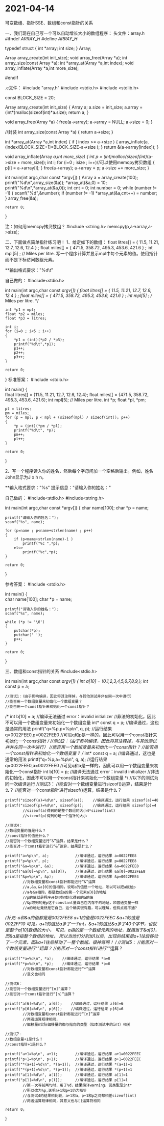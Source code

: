 # 2021-04-14
可变数组、指针SSE、数组和const指针的关系

一、我们现在自己写一个可以自动增长大小的数组程序：
头文件：array.h
#ifndef _ARRAY_H_
#define _ARRAY_H_

typedef struct {
	int *array;
	int size;
} Array;

Array array_create(int init_size);
void array_free(Array *a);
int array_size(const Array *a);
int *array_at(Array *a,int index);
void array_inflate(Array *a,int more_size);

#endif

.c文件：
#include "array.h"
#include <stdio.h>
#include <stdlib.h>

const BLOCK_SIZE = 20;

Array array_create(int init_size)
{
	Array a;
	a.size = init_size;
	a.array = (int*)malloc(sizeof(int)*a.size);
	return a;
}

void array_free(Array *a)
{
	free(a->array);
	a->array = NULL;
	a->size = 0; 
}

//封装 
int array_size(const Array *a)
{
	return a->size;
}

int *array_at(Array *a,int index)
{
	if ( index >= a->size )
	{
		array_inflate(a,(index/BLOCK_SIZE+1)*BLOCK_SIZE-a->size );
	}
	return &(a->array[index]);
}

void array_inflate(Array *a,int more_size)
{
	int *p = (int*)malloc(sizeof(int)*(a->size + more_size));
	int i;
	for (i=0 ; i<a->size ; i++)//可以使用memcpy拷贝数组 
	{
		p[i] = a->array[i];
	}
	free(a->array);
	a->array = p;
	a->size += more_size;
}

int main(int argc,char const *argv[])
{
	Array a = array_create(100);
	printf("%d\n",array_size(&a));
	*array_at(&a,0) = 10;
	printf("%d\n",*array_at(&a,0));
	int cnt = 0;
	int number = 0;
	while (number != -1)
	{
		scanf("%d",&number);
		if (number != -1)
			*array_at(&a,cnt++) = number;
	}
	array_free(&a);
	
	return 0;
}

注：如何用memcpy拷贝数组？
#include <string.h>
memcpy(p,a->array,a->size);

二、下面做点简单指针练习吧！
1、给定如下的数组：
  float litres[] = { 11.5, 11.21, 12.7, 12.6, 12.4 } ;
  float miles[] = { 471.5, 358.72, 495.3, 453.6, 421.6 } ;
  int mpl[5] ;  // Miles per litre. 
写一个程序计算并显示mpl中每个元素的值。使用指针而不是下标访问数组元素。

**输出格式要求："%d\t"

自己做的：
#include<stdio.h>

int main(int argc,char const *argv[])
{
	float litres[] = { 11.5, 11.21, 12.7, 12.6, 12.4 } ;
	float miles[] = { 471.5, 358.72, 495.3, 453.6, 421.6 } ;
  	int mpl[5] ;  /* Miles per litre. */
    
	int *p1 = mpl;
    float *p2 = miles;
    float *p3 = litres;
    
	int i;
    for (i=0 ; i<5 ; i++)
    {
    	*p1 = (int)(*p2 / *p3);
    	printf("%d\t",*p1);
    	p1++;
    	p2++;
    	p3++;
	}
	
	return 0;
}
标准答案：
#include <stdio.h>
 
int main()
{             
    float litres[] = {11.5, 11.21, 12.7, 12.6, 12.4};
    float miles[] = {471.5, 358.72, 495.3, 453.6, 421.6};
    int mpl[5];  // Miles per litre.
    int *p;
    float *pl, *pm;
 
    pl = litres;
    pm = miles;
    for (p = mpl; p < mpl + (sizeof(mpl) / sizeof(int)); p++)
    {             
        *p = (int)(*pm / *pl);
        printf("%d\t", *p);
        pm++;
        pl++;
    }
 
    return 0;
}

2、写一个程序读入你的姓名，然后每个字母间加一个空格后输出。例如，姓名John显示为J o h n。

**输入格式要求："%s"  提示信息："请输入你的姓名："

自己做的：
#include<stdio.h>
#include<string.h>

int main(int argc,char const *argv[])
{
	char name[100];
    char *p = name;
 
    printf("请输入你的姓名：");
    scanf("%s", name);
 
    for (p=name ; p<name+strlen(name) ; p++)
    {
    	if (p<name+strlen(name)-1 )
    		printf("%c ",*p);
    	else
    		printf("%c",*p);
	}
 
    return 0;
}

参考答案：
#include <stdio.h>
 
int main()
{           
    char name[100];
    char *p = name;
 
    printf("请输入你的姓名：");
    scanf("%s", name);
 
    while (*p != '\0')
    {           
        putchar(*p);
        putchar(' ');
        p++;
    }
 
    return 0;
}

三、数组和const指针的关系
#include<stdio.h>

int main(int argc,char const *argv[])
{
	int a[10] = {0,1,2,3,4,5,6,7,8,9,};
    int* const p = a;

    //测试1：（由于影响编译，因此将其注释掉，与其他测试并非在同一次中进行）
    //能否用一个数组变量来初始化一个数组变量？
    //能否用一个const指针来初始化一个const指针？
/*
    int b[10] = a;  //编译无法通过 error：invalid initializer
            //非法的初始化，因此不可以用一个数组变量来初始化一个数组变量
    int* const q = p;             //编译通过，这也是通常的用法
    printf("q=%p,p=%p\n", q, p);  //运行结果 q=0022FEE0,p=0022FEE0
            //可见q和p是一样的，因此可以用一个const指针来初始化一个const指针
*/
    //测试2：（由于影响编译，因此将其注释掉，与其他测试并非在同一次中进行）
    //能否用一个数组变量来初始化一个const指针？
    //能否用一个const指针来初始化一个数组变量？
/*
    int* const q = a;           //编译通过，这也是通常的用法
    printf("q=%p,a=%p\n", q, a);  //运行结果 q=0022FEE0,a=0022FEE0
            //可见q和a是一样的，因此可以用一个数组变量来初始化一个const指针
    int b[10] = p;  //编译无法通过 error：invalid initializer
            //非法的初始化，因此不可以用一个const指针来初始化一个数组变量
*/
    //以下的测试为同一次编译运行
    //测试3：
    //能否对一个数组变量进行sizeof()运算，结果是什么？
    //能否对一个const指针进行sizeof()运算，结果是什么？

    printf("sizeof(a)=%d\n", sizeof(a));    //编译通过，运行结果 sizeof(a)=40
    printf("sizeof(p)=%d\n", sizeof(p));    //编译通过，运行结果 sizeof(p)=4
            //sizeof(a)得到的是整个数组的大小4*sizeof(int)
            //sizeof(p)得到的是一个指针的大小

    //测试4：
    //数组变量的值是什么？
    //const指针的值是什么？
    //能否对一个数组变量进行“&”运算，结果是什么？
    //能否对一个const指针进行“&”运算，结果是什么？

    printf("a=%p\n", a);            //编译通过，运行结果 a=0022FEE8
    printf("p=%p\n", p);            //编译通过，运行结果 p=0022FEE8
    printf("&a=%p\n", &a);          //编译通过，运行结果 &a=0022FEE8
    printf("&a[0]=%p\n", &a[0]);    //编译通过，运行结果 &a[0]=0022FEE8
    printf("&p=%p\n", &p);          //编译通过，运行结果 &p=0022FEE4
            //对数组变量和const指针都能进行“&”运算
            //a,&a,&a[0]的值相同，说明a的值是一个地址，所以可以把a赋给p
            //a与&a相同，都是数组a的第一个元素a[0]的地址
            //p的值就是程序开始时初始化得到的a的值
            //&p取到的是p这个constant量自己在内存中的地址，和普通变量一样
            //a的地址竟然是它自己，这个确实很有趣，可以理解，但有点说不通?
/*补充:
	        a和&a的值都是是0022FEE8
			a+1的值是0022FEEC
			&a+1的值是0022FF10
			可见，a+1的值比a多了一个int，&a+1的值比&a多了40个字节，也就是整个a[10]数组的大小，
			可见，a指的是一个数组元素的地址，就相当于&a[0]，而&a是指整个数组的地址，
			所以当他们分别加1以后，出现的结果是a+1往后移动了一个元素，而&a+1往后移动了一整个数组。很神奇啊！
*/
    //测试5：
    //能否对一个数组变量进行“*”运算？
    //能否对一个const指针进行“*”运算？

    printf("*a=%d\n", *a);    //编译通过，运行结果 *a=0
    printf("*p=%d\n", *p);    //编译通过，运行结果 *p=0
            //对数组变量和const指针都能进行“*”运算
            //意义也相同

    //测试6：
    //能否对一个数组变量进行“[n]”运算？
    //能否对一个const指针进行“[n]”运算？

    printf("a[6]=%d\n", a[6]);    //编译通过，运行结果 a[6]=6
    printf("p[6]=%d\n", p[6]);    //编译通过，运行结果 p[6]=6
            //对数组变量和const指针都能进行“[n]”运算
            //两者运算规律相同，
            //偏移量n实际偏移量的都与指向的类型（如本测试中的int）相关

    //测试7：
    //数组变量+1是什么？
    //const指针+1是什么？

    printf("a+1=%p\n", a+1);        //编译通过，运行结果 a+1=0022FEEC
    printf("p+1=%p\n", p+1);        //编译通过，运行结果 p+1=0022FEEC
    printf("*(a+1)=%d\n", *(a+1));  //编译通过，运行结果 *(a+1)=1
    printf("*(p+1)=%d\n", *(p+1));  //编译通过，运行结果 *(p+1)=1
    printf("a[1]=%d\n", a[1]);      //编译通过，运行结果 a[1]=1
    printf("p[1]=%d\n", p[1]);      //编译通过，运行结果 p[1]=1
            //第一次写前两句时，用了%d，结果编译warning，说类型是int*
            //所以改为%p,说明a+1和p+1仍为指针
            //与测试4的结果相比较，a+1和a，p+1和p之间都相差sizeof(int)
            //两者运算规律相同，其意义也与[]运算符相同

    return 0;
}
